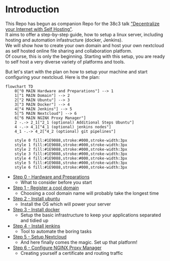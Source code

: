# Introduction
This Repo has begun as companion Repo for the 38c3 talk ["Decentralize your Internet with Self Hosting"](https://media.ccc.de/v/38c3-decentralize-your-internet-with-self-hosting).  
It aims to offer a step-by-step guide, how to setup a linux server, including hosting and automation infastructure (docker, Jenkins).  
We will show how to create your own domain and host your own nextcloud as self hosted online file sharing and collaboration platform.  
Of course, this is only the beginning. Starting with this setup, you are ready to self host a very diverse variety of platforms and tools.

But let's start with the plan on how to setup your machine and start configuring your nextcloud. Here is the plan:  

```mermaid
flowchart TD
    0["0 MAIN Hardware and Preparations"] --> 1
    1["1 MAIN Domain"] --> 2
    2["2 MAIN Ubuntu"] --> 3
    3["3 MAIN Docker"] --> 4
    4["4 MAIN Jenkins"] --> 5
    5["5 MAIN Nextcloud"] --> 6
    6["6 MAIN NGINX Proxy Manager"]
    2 -.-> 2_1["2_1 (optional) Additional Steps Ubuntu"]
    4 -.-> 4_1["4_1 (optional) jenkins nodes"]
    4_1 -.-> 4_2["4_2 (optional) git pipelines"]
    
    style 0 fill:#1E9088,stroke:#000,stroke-width:3px
    style 1 fill:#1E9088,stroke:#000,stroke-width:3px
    style 2 fill:#1E9088,stroke:#000,stroke-width:3px
    style 3 fill:#1E9088,stroke:#000,stroke-width:3px
    style 4 fill:#1E9088,stroke:#000,stroke-width:3px
    style 5 fill:#1E9088,stroke:#000,stroke-width:3px
    style 6 fill:#1E9088,stroke:#000,stroke-width:3px
```

- [Step 0 - Hardware and Preparations](/detail_guides/0-hardware-preparations.md)
    - What to consider before you start
- [Step 1 - Register a cool domain](/detail_guides/1-domain.md)
    - Choosing a cool domain name will probably take the longest time
- [Step 2 - Install ubuntu](/detail_guides/2-install-ubuntu.md)
    - Install the OS which will power your server
- [Step 3 - Install docker](/detail_guides/3-install-docker.md)
    - Setup the basic infrastructure to keep your applications separated and tidied up
- [Step 4 - Install jenkins](/detail_guides/4-install-jenkins.md)
    - Tool to automate the boring tasks
- [Step 5 - Setup Nextcloud](/detail_guides/5-setup_nextcloud.md)
    - And here finally comes the magic. Set up that platform!
- [Step 6 - Configure NGINX Proxy Manager](/detail_guides/6-nginx-proxy-manager.md)
    - Creating yourself a certificate and routing traffic 
